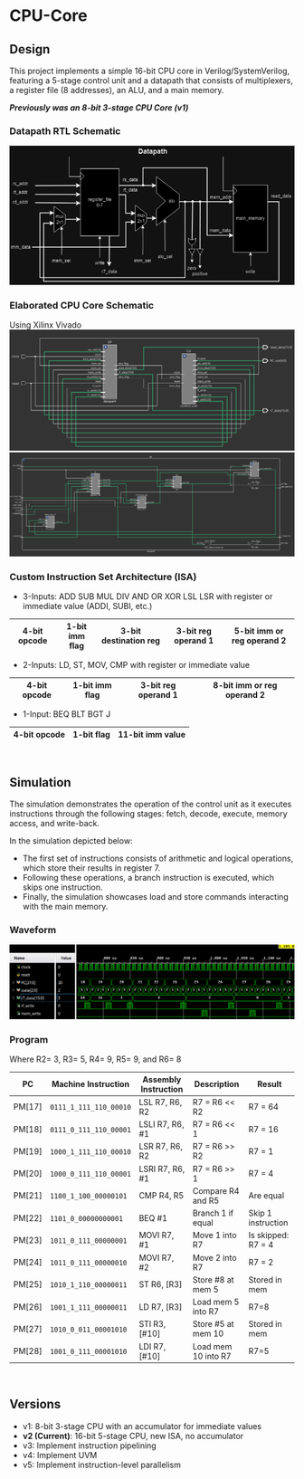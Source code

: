 # CPU-Core

## Design

This project implements a simple 16-bit CPU core in Verilog/SystemVerilog, featuring a 5-stage control unit and a datapath that consists of multiplexers, a register file (8 addresses), an ALU, and a main memory.

***Previously was an 8-bit 3-stage CPU Core (v1)***


### Datapath RTL Schematic
![cpu_core_datapath](https://github.com/caite21/CPU-Core/blob/main/img/cpu_datapath_v2.jpg)


### Elaborated CPU Core Schematic
Using Xilinx Vivado
![elaborated_cpu](https://github.com/caite21/CPU-Core/blob/main/img/cpu_schematic_v2.png)
![elaborated_datapath](https://github.com/caite21/CPU-Core/blob/main/img/datapath_schematic_v2.png)


### Custom Instruction Set Architecture (ISA)

- 3-Inputs: ADD	SUB	MUL	DIV	AND	OR	XOR	LSL	LSR with register or immediate value (ADDI, SUBI, etc.)

| 4-bit opcode | 1-bit imm flag | 3-bit destination reg | 3-bit reg operand 1 | 5-bit imm or reg operand 2 |
|---|---|---|---|---|


- 2-Inputs: LD, ST, MOV, CMP with register or immediate value

| 4-bit opcode | 1-bit imm flag | 3-bit reg operand 1 | 8-bit imm or reg operand 2 |
|---|---|---|---|

- 1-Input: BEQ BLT	BGT	J

| 4-bit opcode | 1-bit flag | 11-bit imm value |
|---|---|---|

<br>

## Simulation
The simulation demonstrates the operation of the control unit as it executes instructions through the following stages: fetch, decode, execute, memory access, and write-back.

In the simulation depicted below:

- The first set of instructions consists of arithmetic and logical operations, which store their results in register 7.
- Following these operations, a branch instruction is executed, which skips one instruction.
- Finally, the simulation showcases load and store commands interacting with the main memory.

### Waveform
![cpu_core_tb_sim](https://github.com/caite21/CPU-Core/blob/main/img/cpu_core_tb_sim.png?raw=true)

### Program

Where R2= 3, R3= 5, R4= 9, R5= 9, and R6= 8

| PC | Machine Instruction  | Assembly Instruction   |  Description  | Result         |
|---------|--------------------------|-------------------------|-------------|---------------------|
| PM[17]  | `0111_1_111_110_00010`    | LSL R7, R6, R2         | R7 = R6 << R2  | R7 = 64    |
| PM[18]  | `0111_0_111_110_00001`    | LSLI R7, R6, #1        | R7 = R6 << 1  | R7 = 16     |
| PM[19]  | `1000_1_111_110_00010`    | LSR R7, R6, R2         | R7 = R6 >> R2 | R7 = 1     |
| PM[20]  | `1000_0_111_110_00001`    | LSRI R7, R6, #1        |  R7 = R6 >> 1 | R7 = 4   |
| PM[21]  | `1100_1_100_00000101`    | CMP R4, R5              | Compare R4 and R5 | Are equal    |
| PM[22]  | `1101_0_00000000001`      | BEQ #1                 | Branch 1 if equal  | Skip 1 instruction   |
| PM[23]  | `1011_0_111_00000001`      | MOVI R7, #1           | Move 1 into R7 | Is skipped: R7 = 4   |
| PM[24]  | `1011_0_111_00000010`      | MOVI R7, #2           | Move 2 into R7 | R7 = 2    | 
| PM[25]  | `1010_1_110_00000011`      | ST R6, [R3]           |  Store #8 at mem 5   | Stored in mem |
| PM[26]  | `1001_1_111_00000011`      | LD R7, [R3]           |  Load mem 5 into R7     | R7=8 |
| PM[27]  | `1010_0_011_00001010`      | STI R3, [#10]         |  Store #5 at mem 10  | Stored in mem |
| PM[28]  | `1001_0_111_00001010`      | LDI R7, [#10]         |   Load mem 10 into R7     | R7=5 |

<br>

## Versions
- v1: 8-bit 3-stage CPU with an accumulator for immediate values
- **v2 (Current)**: 16-bit 5-stage CPU, new ISA, no accumulator
- v3: Implement instruction pipelining
- v4: Implement UVM
- v5: Implement instruction-level parallelism 

